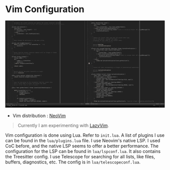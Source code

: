 # Vim Configuration
![Vim](ef9de44.png)

- Vim distribution : [NeoVim](https://neovim.io)

> Currently I am experimenting with [LazyVim](https://www.lazyvim.org).

Vim configuration is done using Lua. Refer to `init.lua`.
A list of plugins I use can be found in the `lua/plugins.lua` file.
I use Neovim's native LSP. I used CoC before, and the native LSP seems to offer a better performance. The configuration for the LSP can be found in `lua/lspconf.lua`. It also contains the Treesitter config.
I use Telescope for searching for all lists, like files, buffers, diagnostics, etc. The config is in `lua/telescopeconf.lua`.
